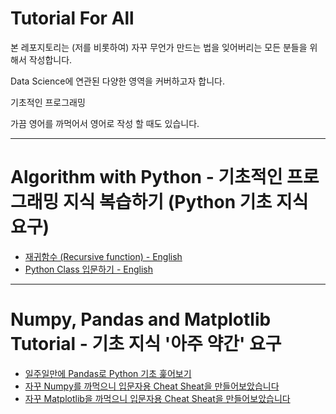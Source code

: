 # Tutorial For All

본 레포지토리는 (저를 비롯하여) 자꾸 무언가 만드는 법을 잊어버리는 모든 분들을 위해서 작성합니다.

Data Science에 연관된 다양한 영역을 커버하고자 합니다.

기초적인 프로그래밍

가끔 영어를 까먹어서 영어로 작성 할 때도 있습니다.

---
# Algorithm with Python - 기초적인 프로그래밍 지식 복습하기 (Python 기초 지식 요구)

* [재귀함수 (Recursive function) - English](https://colab.research.google.com/drive/12Lx_Zi30cMEOW-QhmMzU1fT-Syu65Enc?usp=sharing)
* [Python Class 입문하기 - English](https://colab.research.google.com/drive/1prkWK5wBf8cI4B8NvjVoAuH0HOEMdf4H?usp=sharing)

---
# Numpy, Pandas and Matplotlib Tutorial - 기초 지식 '아주 약간' 요구

* [일주일만에 Pandas로 Python 기초 훑어보기](https://drive.google.com/drive/folders/13uZNB7oCpBg80cUTV0Tg9QKMMezuPBgD?usp=sharing)
* [자꾸 Numpy를 까먹으니 입문자용 Cheat Sheat을 만들어보았습니다](https://drive.google.com/file/d/107iLih7CjUEKM5ABFIMsRbSJtD75cpTq/view?usp=sharing)
* [자꾸 Matplotlib을 까먹으니 입문자용 Cheat Sheat을 만들어보았습니다](https://colab.research.google.com/drive/1zKRsgcKQBDrL7lGIyFC1ZYvVJhVtQ3cT?usp=sharing)
